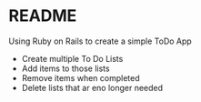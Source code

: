 # README

Using Ruby on Rails to create a simple ToDo App

- Create multiple To Do Lists
- Add items to those lists
- Remove items when completed
- Delete lists that ar eno longer needed
